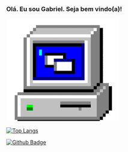 ### Olá. Eu sou Gabriel. Seja bem vindo(a)!

<img src=https://github.com/TheDudeThatCode/TheDudeThatCode/blob/master/Assets/PC.gif width="300">

[![Top Langs](https://github-readme-stats.vercel.app/api/top-langs/?username=gabriel-cavalcante-de-jesus-oliveira&layout=compact)](https://github.com/anuraghazra/github-readme-stats)

[![Github Badge](https://img.shields.io/badge/-Github-000?style=flat-square&logo=Github&logoColor=white&link=https://github.com)](https://github.com)
